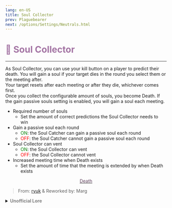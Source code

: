 ```yaml
---
lang: en-US
title: Soul Collector
prev: Plaguebearer
next: /options/Settings/Neutrals.html
---
```


# <font color=#a475a4>👻 <b>Soul Collector</b></font> <Badge text="Apocalypse" type="tip" vertical="middle"/>
---

As Soul Collector, you can use your kill button on a player to predict their death. You will gain a soul if your target dies in the round you select them or the meeting after.<br>
Your target resets after each meeting or after they die, whichever comes first.<br>
Once you collect the configurable amount of souls, you become Death. If the gain passive souls setting is enabled, you will gain a soul each meeting.

* Required number of souls
  * Set the amount of correct predictions the Soul Collector needs to win
* Gain a passive soul each round
  * <font color=green>ON</font>: the Soul Catcher can gain a passive soul each round
  * <font color=red>OFF</font>: the Soul Catcher cannot gain a passive soul each round
* Soul Collector can vent
  * <font color=green>ON</font>: the Soul Collector can vent
  * <font color=red>OFF</font>: the Soul Collector cannot vent
* Increased meeting time when Death exists
  * Set the amount of time that the meeting is extended by when Death exists

<center>

[<font color="#644661">Death</font>](./Death.html)
</center>

> From: [ryuk](#) & Reworked by: Marg

<details>
<summary><b><font color=gray>Unofficial Lore</font></b></summary>

Placeholder: This role is a ROLE OH EM GOSH
> Submitted by: Member
</details>